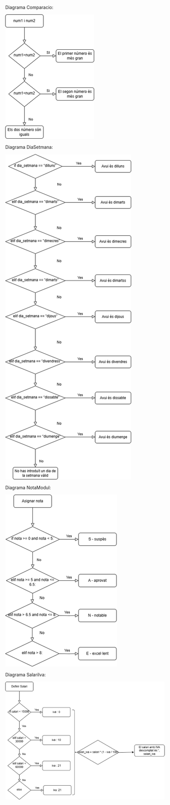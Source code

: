 Diagrama Comparacio:

![alt text](<imagenes diagrama/Comparacio.drawio.png>)

Diagrama DiaSetmana:

![alt text](<imagenes diagrama/DiaSetmana.drawio.png>) 

Diagrama NotaModul:

![alt text](<imagenes diagrama/NotaModul.drawio.png>)

Diagrama SalariIva:

![alt text](<imagenes diagrama/SalariIva.drawio.png>)
